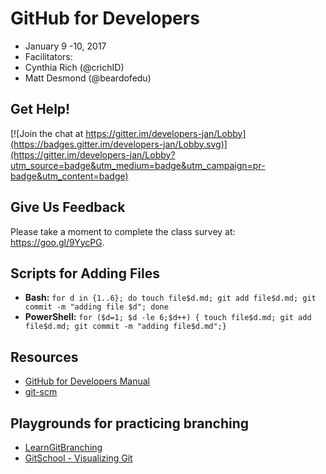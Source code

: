 # GitHub for Developers

- January 9 -10, 2017
- Facilitators:
 - Cynthia Rich (@crichID)
 - Matt Desmond (@beardofedu)

## Get Help!

[![Join the chat at https://gitter.im/developers-jan/Lobby](https://badges.gitter.im/developers-jan/Lobby.svg)](https://gitter.im/developers-jan/Lobby?utm_source=badge&utm_medium=badge&utm_campaign=pr-badge&utm_content=badge)

## Give Us Feedback

Please take a moment to complete the class survey at: https://goo.gl/9YycPG.

## Scripts for Adding Files

- **Bash:** `for d in {1..6}; do touch file$d.md; git add file$d.md; git commit -m "adding file $d"; done`
- **PowerShell:** `for ($d=1; $d -le 6;$d++) { touch file$d.md; git add file$d.md; git commit -m "adding file$d.md";}`

## Resources

- [GitHub for Developers Manual](github-for-developers-student-manual.pdf)
- [git-scm](https://git-scm.com)

## Playgrounds for practicing branching
- [LearnGitBranching](http://learngitbranching.js.org/?NODEMO)
- [GitSchool - Visualizing Git](http://git-school.github.io/visualizing-git/)
